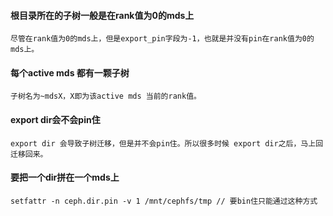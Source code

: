 #### 根目录所在的子树一般是在rank值为0的mds上

    尽管在rank值为0的mds上，但是export_pin字段为-1，也就是并没有pin在rank值为0的mds上。

#### 每个active mds 都有一颗子树
  
    子树名为~mdsX，X即为该active mds 当前的rank值。
    
#### export dir会不会pin住
    
    export dir 会导致子树迁移，但是并不会pin住。所以很多时候 export dir之后，马上回迁移回来。

#### 要把一个dir拼在一个mds上

    setfattr -n ceph.dir.pin -v 1 /mnt/cephfs/tmp // 要bin住只能通过这种方式


